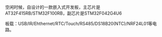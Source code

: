 
空闲时候，自设计的一款嵌入式开发板，主芯片是AT32F415RB/STM32F100RB，副芯片是STM32F042G4U6

板载：USB/IR/Ehthernet/RTC/Touch/RS485/DS18B20(NTC)/NRF24L01等电路。


